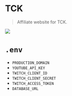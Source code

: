 # TCK
> Affiliate website for TCK.

![](https://wakatime.com/badge/user/6b7d9181-edde-4a25-857c-e7101bfee7ea/project/37e24fb3-b1db-4114-a105-eb5412ae4287.svg?style=for-the-badge)

# `.env`
- `PRODUCTION_DOMAIN`
- `YOUTUBE_API_KEY`
- `TWITCH_CLIENT_ID`
- `TWITCH_CLIENT_SECRET`
- `TWITCH_ACCESS_TOKEN`
- `DATABASE_URL`
